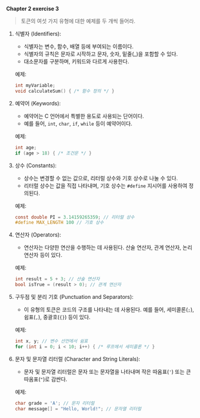 **Chapter 2 exercise 3**

> 토큰의 여섯 가지 유형에 대한 예제를 두 개씩 들어라.

1. 식별자 (Identifiers):
   - 식별자는 변수, 함수, 배열 등에 부여되는 이름이다.
   - 식별자의 규칙은 문자로 시작하고 문자, 숫자, 밑줄(_)을 포함할 수 있다.
   - 대소문자를 구분하며, 키워드와 다르게 사용한다.

   예제:
   ```c
   int myVariable;
   void calculateSum() { /* 함수 정의 */ }
   ```

2. 예약어 (Keywords):
   - 예약어는 C 언어에서 특별한 용도로 사용되는 단어이다.
   - 예를 들어, `int`, `char`, `if`, `while` 등이 예약어이다.

   예제:
   ```c
   int age;
   if (age > 18) { /* 조건문 */ }
   ```

3. 상수 (Constants):
   - 상수는 변경할 수 없는 값으로, 리터럴 상수와 기호 상수로 나눌 수 있다.
   - 리터럴 상수는 값을 직접 나타내며, 기호 상수는 `#define` 지시어를 사용하여 정의된다.

   예제:
   ```c
   const double PI = 3.14159265359; // 리터럴 상수
   #define MAX_LENGTH 100 // 기호 상수
   ```

4. 연산자 (Operators):
   - 연산자는 다양한 연산을 수행하는 데 사용된다. 산술 연산자, 관계 연산자, 논리 연산자 등이 있다.

   예제:
   ```c
   int result = 5 + 3; // 산술 연산자
   bool isTrue = (result > 0); // 관계 연산자
   ```

5. 구두점 및 분리 기호 (Punctuation and Separators):
   - 이 유형의 토큰은 코드의 구조를 나타내는 데 사용된다. 예를 들어, 세미콜론(`;`), 쉼표(`,`), 중괄호(`{}`) 등이 있다.

   예제:
   ```c
   int x, y; // 변수 선언에서 쉼표
   for (int i = 0; i < 10; i++) { /* 루프에서 세미콜론 */ }
   ```

6. 문자 및 문자열 리터럴 (Character and String Literals):
   - 문자 및 문자열 리터럴은 문자 또는 문자열을 나타내며 작은 따옴표(`'`) 또는 큰 따옴표(`"`)로 감싼다.

   예제:
   ```c
   char grade = 'A'; // 문자 리터럴
   char message[] = "Hello, World!"; // 문자열 리터럴
   ```
